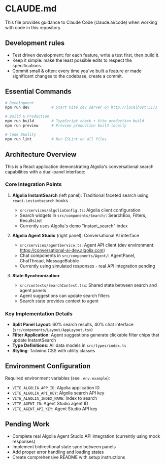 # CLAUDE.md

This file provides guidance to Claude Code (claude.ai/code) when working with code in this repository.

## Development rules
- Test driven development: for each feature, write a test first, then build it.
- Keep it simple: make the least possible edits to respect the specifications.
- Commit small & often: every time you've built a feature or made significant changes to the codebase, create a commit.

## Essential Commands

```bash
# Development
npm run dev          # Start Vite dev server on http://localhost:5173

# Build & Production
npm run build        # TypeScript check + Vite production build
npm run preview      # Preview production build locally

# Code Quality
npm run lint         # Run ESLint on all files
```

## Architecture Overview

This is a React application demonstrating Algolia's conversational search capabilities with a dual-panel interface:

### Core Integration Points

1. **Algolia InstantSearch** (left panel): Traditional faceted search using `react-instantsearch` hooks
   - `src/services/algoliaConfig.ts`: Algolia client configuration
   - Search widgets in `src/components/Search/`: SearchBox, Filters, ResultsList
   - Currently uses Algolia's demo "instant_search" index

2. **Algolia Agent Studio** (right panel): Conversational AI interface
   - `src/services/agentService.ts`: Agent API client (dev environment: https://conversational-ai-dev.algolia.com)
   - Chat components in `src/components/Agent/`: AgentPanel, ChatThread, MessageBubble
   - Currently using simulated responses - real API integration pending

3. **State Synchronization**:
   - `src/contexts/SearchContext.tsx`: Shared state between search and agent panels
   - Agent suggestions can update search filters
   - Search state provides context to agent

### Key Implementation Details

- **Split Panel Layout**: 60% search results, 40% chat interface (`src/components/Layout/AppLayout.tsx`)
- **Filter Application**: Agent suggestions generate clickable filter chips that update InstantSearch
- **Type Definitions**: All data models in `src/types/index.ts`
- **Styling**: Tailwind CSS with utility classes

## Environment Configuration

Required environment variables (see `.env.example`):
- `VITE_ALGOLIA_APP_ID`: Algolia application ID
- `VITE_ALGOLIA_API_KEY`: Algolia search API key
- `VITE_ALGOLIA_INDEX_NAME`: Index to search
- `VITE_AGENT_ID`: Agent Studio agent ID
- `VITE_AGENT_API_KEY`: Agent Studio API key

## Pending Work

- Complete real Algolia Agent Studio API integration (currently using mock responses)
- Implement bidirectional state sync between panels
- Add proper error handling and loading states
- Create comprehensive README with setup instructions
